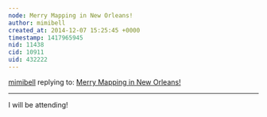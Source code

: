 ```yaml
---
node: Merry Mapping in New Orleans! 
author: mimibell
created_at: 2014-12-07 15:25:45 +0000
timestamp: 1417965945
nid: 11438
cid: 10911
uid: 432222
---
```




[mimibell](../profile/mimibell) replying to: [Merry Mapping in New Orleans! ](../notes/stevie/12-05-2014/merry-mapping-in-new-orleans)

----
I will be attending!